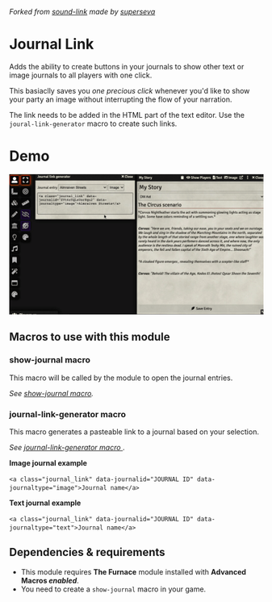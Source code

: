 _Forked from [sound-link](https://github.com/superseva/sound-link) made by [superseva](https://github.com/superseva/)_

# Journal Link
Adds the ability to create buttons in your journals to show other text or image journals to all players with one click. 

This basiaclly saves you _one precious click_ whenever you'd like to show your party an image without interrupting the flow of your narration.

The link needs to be added in the HTML part of the text editor. Use the `joural-link-generator` macro to create such links.

# Demo
![](demo/journal_link_demo.gif)

## Macros to use with this module
### show-journal macro
This macro will be called by the module to open the journal entries. 

_See [show-journal macro](macros/show-journal.js)._

### journal-link-generator macro
This macro generates a pasteable link to a journal based on your selection.

_See [journal-link-generator macro ](macros/journal-link-generator.js)_.

**Image journal example**

```<a class="journal_link" data-journalid="JOURNAL ID" data-journaltype="image">Journal name</a>```

**Text journal example**

```<a class="journal_link" data-journalid="JOURNAL ID" data-journaltype="text">Journal name</a>```


## Dependencies & requirements
- This module requires **The Furnace** module installed with **Advanced Macros *enabled***.
- You need to create a `show-journal` macro in your game.
